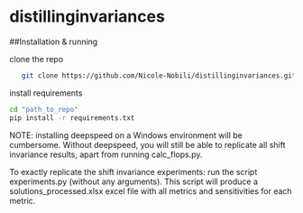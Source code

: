 # distillinginvariances

##Installation & running

clone the repo
```bash
   git clone https://github.com/Nicole-Nobili/distillinginvariances.git
```

install requirements
```bash
cd "path_to_repo"
pip install -r requirements.txt
```

NOTE: installing deepspeed on a Windows environment will be cumbersome. Without deepspeed, you will still be able to replicate all shift invariance results, apart from running calc_flops.py. 

To exactly replicate the shift invariance experiments: run the script experiments.py (without any arguments). This script will produce a solutions_processed.xlsx excel file with all metrics and sensitivities for each metric.